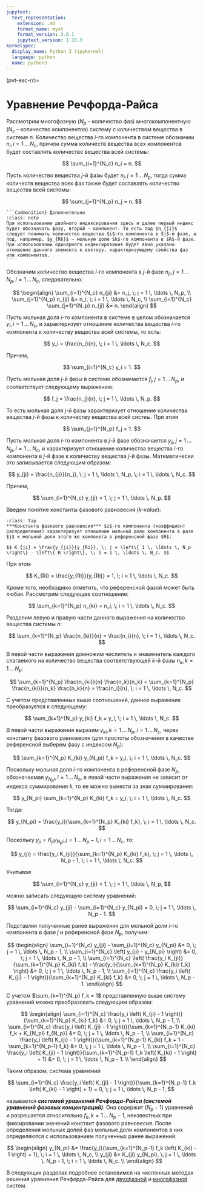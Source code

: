 ```yaml
---
jupytext:
  text_representation:
    extension: .md
    format_name: myst
    format_version: 3.0.1
    jupytext_version: 1.16.3
kernelspec:
  display_name: Python 3 (ipykernel)
  language: python
  name: python3
---
```


(pvt-esc-rr)=
# Уравнение Речфорда-Райса

Рассмотрим многофазную ($N_p$ – количество фаз) многокомпонентную ($N_c$ – количество компонентов) систему с количеством вещества в системе $n$. Количество вещества $i$-го компонента в системе обозначим $n_i, \, i = 1 \, \ldots \, N_c,$ причем сумма количеств вещества всех компонентов будет составлять количество вещества всей системы:

$$ \sum_{i=1}^{N_c} n_i = n. $$

Пусть количество вещества $j$-й фазы будет $n_j, \, j = 1 \, \ldots \, N_p,$ тогда сумма количеств вещества всех фаз также будет составлять количество вещества всей системы:

$$ \sum_{j=1}^{N_p} n_j = n. $$

````{margin}
```{admonition} Дополнительно
:class: note
При использовании двойного индексирования здесь и далее первый индекс будет обозначать фазу, второй – компонент. То есть под $n_{ji}$ следует понимать количество вещества $i$-го компонента в $j$-й фазе, а под, например, $y_{Rk}$ – мольную долю $k$-го компонента в $R$-й фазе. При использовании одинарного индексирования будет явно указано отношение данного элемента к вектору, характеризующему свойства фаз или компонентов.
```
````

Обозначим количество вещества $i$-го компонента в $j$-й фазе $n_{ji}, \, j = 1 \, \ldots \, N_p, \, i = 1 \, \ldots \, N_c,$ следовательно:

$$ \begin{align}
\sum_{i=1}^{N_c} n_{ji} &= n_j, \; j = 1 \, \ldots \, N_p, \\
\sum_{j=1}^{N_p} n_{ji} &= n_i, \; i = 1 \, \ldots \, N_c, \\
\sum_{i=1}^{N_c} \sum_{j=1}^{N_p} n_{ji} &= n.
\end{align} $$

Пусть мольная доля $i$-го компонента в системе в целом обозначается $y_i, \, i = 1 \, \ldots \, N_c,$ и характеризует отношение количества вещества $i$-го компонента к количеству вещества всей системы, то есть:

$$ y_i = \frac{n_i}{n}, \; i = 1 \, \ldots \, N_c. $$

Причем,

$$ \sum_{i=1}^{N_c} y_i = 1. $$

Пусть мольная доля $j$-й фазы в системе обозначается $f_j, \, j = 1 \, \ldots \, N_p,$ и соответствует следующему выражению:

$$ f_j = \frac{n_j}{n}, \; j = 1 \, \ldots \, N_p. $$

То есть мольная доля $j$-й фазы характеризует отношение количества вещества $j$-й фазы к количеству вещества всей систеы. При этом

$$ \sum_{j=1}^{N_p} f_j = 1. $$

Пусть мольная доля $i$-го компонента в $j$-й фазе обозначается $y_{ji}, \, j = 1 \, \ldots \, N_p, \, i = 1 \, \ldots \, N_c,$ и характеризует отношение количества вещества $i$-го компонента в $j$-й фазе к количеству вещества $j$-й фазы. Математически это записывается следующим образом:

$$ y_{ji} = \frac{n_{ji}}{n_j}, \; j = 1 \, \ldots \, N_p, \; i = 1 \, \ldots \, N_c. $$

Причем,

$$ \sum_{i=1}^{N_c} y_{ji} = 1, \; j = 1 \, \ldots \, N_p. $$

Введем понятие константы фазового равновесия (*k-value*):

```{admonition} Определение
:class: tip
***Константа фазового равновесия*** $i$-го компонента (коэффициент распределения) характеризует отношение мольной доли компонента в фазе $j$ к мольной доли этого же компонета в референсной фазе $R$:

$$ K_{ji} = \frac{y_{ji}}{y_{Ri}}, \; j = \left\{ 1 \, \ldots \, N_p \right\} - \left\{ R \right\}, \; i = 1 \, \ldots \, N_c. $$

```

При этом

$$ K_{Ri} = \frac{y_{Ri}}{y_{Ri}} = 1, \; i = 1 \, \ldots \, N_c. $$

Кроме того, необходимо отметить, что референсной фазой может быть любая. Рассмотрим следующее соотношение:

$$ \sum_{k=1}^{N_p} n_{ki} = n_i, \; i = 1 \, \ldots \, N_c. $$

Разделим левую и правую части данного выражения на количество вещества системы $n$:

$$ \sum_{k=1}^{N_p} \frac{n_{ki}}{n} = \frac{n_i}{n}, \; i = 1 \, \ldots \, N_c. $$

В левой части выражения домножим числитель и знаменатель каждого слагаемого на количество вещества соответствующей $k$-й фазы $n_k, \, k = 1 \, \ldots \, N_p$:

$$ \sum_{k=1}^{N_p} \frac{n_{ki}}{n} \frac{n_k}{n_k} = \sum_{k=1}^{N_p} \frac{n_{ki}}{n_k} \frac{n_k}{n} = \frac{n_i}{n}, \; i = 1 \, \ldots \, N_c. $$

С учетом представленных выше соотношений, данное выражение преобразуется к следующему:

$$ \sum_{k=1}^{N_p} y_{ki} f_k = y_i, \; i = 1 \, \ldots \, N_c. $$

В левой части выражения выразим $y_{ki}, \, k = 1 \, \ldots \, N_p, \, i = 1 \, \ldots \, N_c,$ через константу фазового равновесия (для простоты обозначения в качестве референсной выберем фазу с индексом $N_p$):

$$ \sum_{k=1}^{N_p} K_{ki} y_{N_pi} f_k = y_i, \; i = 1 \, \ldots \, N_c. $$

Поскольку мольная доля $i$-го компонента в референсной фазе $N_p$, обозначаемая $y_{N_pi}, \, i = 1 \, \ldots \, N_c,$ в левой части выражения не зависит от индекса суммирования $k$, то ее можно вынести за знак суммирования:

$$ y_{N_pi} \sum_{k=1}^{N_p} K_{ki} f_k = y_i, \; i = 1 \, \ldots \, N_c. $$

Тогда:

$$ y_{N_pi} = \frac{y_i}{\sum_{k=1}^{N_p} K_{ki} f_k}, \; i = 1 \, \ldots \, N_c. $$

Поскольку $y_{ji} = K_{ji} y_{N_pi}, \, j = 1 \, \ldots \, N_p - 1, \, i = 1 \, \ldots \, N_c$, то:

$$ y_{ji} = \frac{y_i K_{ji}}{\sum_{k=1}^{N_p} K_{ki} f_k}, \; j = 1 \, \ldots \, N_p - 1, \; i = 1 \, \ldots \, N_c. $$

Учитывая

$$ \sum_{i=1}^{N_c} y_{ji} = 1, \; j = 1 \, \ldots \, N_p, $$

можно записать следующую систему уравнений:

$$ \sum_{i=1}^{N_c} y_{ji} - \sum_{i=1}^{N_c} y_{N_pi} = 0, \; j = 1 \, \ldots \, N_p - 1. $$

Подставляя полученные ранее выражения для мольной доли $i$-го компонента в фазе $j$ и референсной фазе $N_p$, получим:

$$ \begin{align}
\sum_{i=1}^{N_c} y_{ji} - \sum_{i=1}^{N_c} y_{N_pi} &= 0, \; j = 1 \, \ldots \, N_p - 1, \\
\sum_{i=1}^{N_c} \left( y_{ji} - y_{N_pi} \right) &= 0, \; j = 1 \, \ldots \, N_p - 1, \\
\sum_{i=1}^{N_c} \left( \frac{y_i K_{ji}}{\sum_{k=1}^{N_p} K_{ki} f_k} - \frac{y_i}{\sum_{k=1}^{N_p} K_{ki} f_k} \right) &= 0, \; j = 1 \, \ldots \, N_p - 1, \\
\sum_{i=1}^{N_c} \frac{y_i \left( K_{ji} - 1 \right)}{\sum_{k=1}^{N_p} K_{ki} f_k} &= 0, \; j = 1 \, \ldots \, N_p - 1.
\end{align} $$

С учетом $\sum_{k=1}^{N_p} f_k = 1$ представленную выше систему уравнений можно преобразовать следующим образом:

$$ \begin{align}
\sum_{i=1}^{N_c} \frac{y_i \left( K_{ji} - 1 \right)}{\sum_{k=1}^{N_p} K_{ki} f_k} &= 0, \; j = 1 \, \ldots \, N_p - 1, \\
\sum_{i=1}^{N_c} \frac{y_i \left( K_{ji} - 1 \right)}{\sum_{k=1}^{N_p-1} K_{ki} f_k + K_{N_pi} f_{N_p}} &= 0, \; j = 1 \, \ldots \, N_p - 1, \\
\sum_{i=1}^{N_c} \frac{y_i \left( K_{ji} - 1 \right)}{\sum_{k=1}^{N_p-1} K_{ki} f_k + 1 - \sum_{k=1}^{N_p-1} f_k} &= 0, \; j = 1 \, \ldots \, N_p - 1, \\
\sum_{i=1}^{N_c} \frac{y_i \left( K_{ji} - 1 \right)}{\sum_{k=1}^{N_p-1} f_k \left( K_{ki} - 1 \right) + 1} &= 0, \; j = 1 \, \ldots \, N_p - 1. \\
\end{align} $$

Таким образом, система уравнений

$$ \sum_{i=1}^{N_c} \frac{y_i \left( K_{ji} - 1 \right)}{\sum_{k=1}^{N_p-1} f_k \left( K_{ki} - 1 \right) + 1} = 0, \; j = 1 \, \ldots \, N_p - 1, $$

называется ***системой уравнений Речфорда-Райса (системой уравнений фазовых концентраций)***. Она содержит $\left( N_p - 1 \right)$ уравнений и разрешается относительно $f_k, \, k = 1 \, \ldots \, N_p - 1,$ неизвестных при фиксировании значений констант фазового равновесия. После определения мольных долей фаз мольные доли компонентов в них определяются с использованием полученных ранее выражений:

$$ \begin{align}
y_{N_pi} &= \frac{y_i}{\sum_{k=1}^{N_p-1} f_k \left( K_{ki} - 1 \right) + 1}, \; i = 1 \, \ldots \, N_c, \\
y_{ji} &=  K_{ji} y_{N_pi}, \; j = 1 \, \ldots \, N_p - 1, \; i = 1 \, \ldots \, N_c. \\
\end{align} $$

В следующих разделах подробнее остановимся на численных методах решения уравнения Речфорда-Райса для [двухфазной](SEC-3-RR-2P.md) и [многофазной](SEC-4-RR-NP.md) систем.
